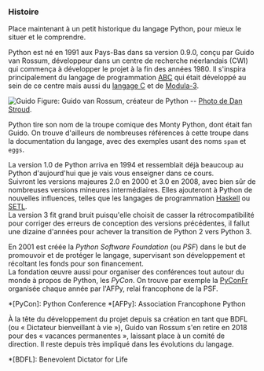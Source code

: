 ### Histoire

Place maintenant à un petit historique du langage Python, pour mieux le situer et le comprendre.

Python est né en 1991 aux Pays-Bas dans sa version 0.9.0, conçu par Guido van Rossum, développeur dans un centre de recherche néerlandais (CWI) qui commença à développer le projet à la fin des années 1980.
Il s'inspira principalement du langage de programmation [ABC](https://fr.wikipedia.org/wiki/ABC_(langage)) qui était développé au sein de ce centre mais aussi du [langage C](https://fr.wikipedia.org/wiki/C_(langage)) et de [Modula-3](https://en.wikipedia.org/wiki/Modula-3).

![Guido](img/guido_van_rossum.jpg)
Figure: Guido van Rossum, créateur de Python -- [Photo de Dan Stroud](https://commons.wikimedia.org/wiki/File:Guido-portrait-2014.jpg).

Python tire son nom de la troupe comique des Monty Python, dont était fan Guido.
On trouve d'ailleurs de nombreuses références à cette troupe dans la documentation du langage, avec des exemples usant des noms `spam` et `eggs`.

La version 1.0 de Python arriva en 1994 et ressemblait déjà beaucoup au Python d'aujourd'hui que je vais vous enseigner dans ce cours.  
Suivront les versions majeures 2.0 en 2000 et 3.0 en 2008, avec bien sûr de nombreuses versions mineures intermédiaires.
Elles ajouteront à Python de nouvelles influences, telles que les langages de programmation [Haskell](https://fr.wikipedia.org/wiki/Haskell) ou [SETL](https://fr.wikipedia.org/wiki/SETL).  
La version 3 fit grand bruit puisqu'elle choisit de casser la rétrocompatibilité pour corriger des erreurs de conception des versions précédentes, il fallut une dizaine d'années pour achever la transition de Python 2 vers Python 3.

En 2001 est créée la _Python Software Foundation_ (ou _PSF_) dans le but de promouvoir et de protéger le langage, supervisant son développement et récoltant les fonds pour son financement.  
La fondation œuvre aussi pour organiser des conférences tout autour du monde à propos de Python, les _PyCon_.
On trouve par exemple la [PyConFr](https://www.pycon.fr/) organisée chaque année par l'AFPy, relai francophone de la PSF.

*[PyCon]: Python Conference
*[AFPy]: Association Francophone Python

À la tête du développement du projet depuis sa création en tant que BDFL (ou « Dictateur bienveillant à vie »), Guido van Rossum s'en retire en 2018 pour des « vacances permanentes », laissant place à un comité de direction.
Il reste depuis très impliqué dans les évolutions du langage.

*[BDFL]: Benevolent Dictator for Life
